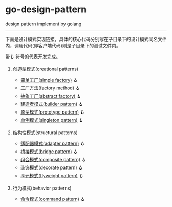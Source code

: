 # go-design-pattern

design pattern implement by golang

<hr/>

下面是设计模式实现链接，具体的核心代码分别写在子目录下的设计模式同名文件内，调用代码(即客户端代码)则是子目录下的测试文件内。

带🪝 符号的代表开发完成。

1. 创造型模式(creational patterns)

    - [简单工厂(simple factory)](https://github.com/here-Leslie-Lau/go-design-pattern/tree/master/creational/simple_factory) 🪝
    - [工厂方法(factory method)](https://github.com/here-Leslie-Lau/go-design-pattern/tree/master/creational/factory_method) 🪝
    - [抽象工厂(abstract factory)](https://github.com/here-Leslie-Lau/go-design-pattern/tree/master/creational/abstract_factory) 🪝
    - [建造者模式(builder pattern)](https://github.com/here-Leslie-Lau/go-design-pattern/tree/master/creational/builder) 🪝
    - [原型模式(prototype pattern)](https://github.com/here-Leslie-Lau/go-design-pattern/tree/master/creational/prototype) 🪝
    - [单例模式(singleton pattern)](https://github.com/here-Leslie-Lau/go-design-pattern/tree/master/creational/singleton) 🪝


2. 结构性模式(structural patterns)

    - [适配器模式(adapter pattern)](https://github.com/here-Leslie-Lau/go-design-pattern/tree/master/structrual/adapter) 🪝
    - [桥接模式(bridge pattern)](https://github.com/here-Leslie-Lau/go-design-pattern/tree/master/structrual/bridge) 🪝
    - [组合模式(composite pattern)](https://github.com/here-Leslie-Lau/go-design-pattern/tree/master/structrual/composite) 🪝
    - [装饰模式(decorate pattern)](https://github.com/here-Leslie-Lau/go-design-pattern/tree/master/structrual/decorate) 🪝
    - [享元模式(flyweight pattern)](https://github.com/here-Leslie-Lau/go-design-pattern/tree/master/structrual/flyweight) 🪝

3. 行为模式(behavior patterns)

   - [命令模式(command pattern)](https://github.com/here-Leslie-Lau/go-design-pattern/tree/master/behavior/command) 🪝
